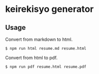 # keirekisyo generator

## Usage

Convert from markdown to html.

```shell-session
$ npm run html resume.md resume.html
```

Convert from html to pdf.

```shell-session
$ npm run pdf resume.html resume.pdf
```


